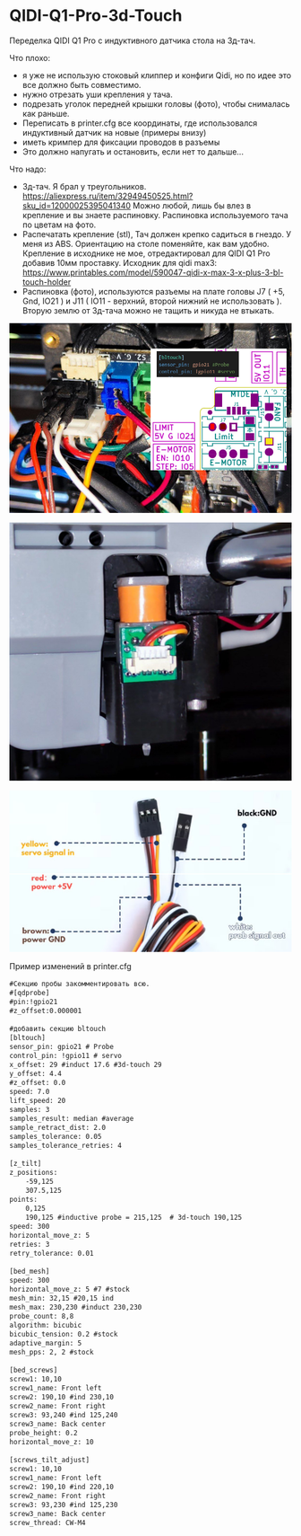 # QIDI-Q1-Pro-3d-Touch

Переделка QIDI Q1 Pro с индуктивного датчика стола на 3д-тач.

Что плохо:
- я уже не использую стоковый клиппер и конфиги Qidi, но по идее это все должно быть совместимо.
- нужно отрезать уши крепления у тача.
- подрезать уголок передней крышки головы (фото), чтобы снималась как раньше.
- Переписать в printer.cfg все координаты, где использовался индуктивный датчик на новые (примеры внизу)
- иметь кримпер для фиксации проводов в разъемы
- Это должно напугать и остановить, если нет то дальше...

Что надо:
- 3д-тач. Я брал у треугольников. https://aliexpress.ru/item/32949450525.html?sku_id=12000025395041340
  Можно любой, лишь бы влез в крепление и вы знаете распиновку.
  Распиновка используемого тача по цветам на фото.
- Распечатать крепление (stl), Тач должен крепко садиться в гнездо. У меня из ABS. Ориентацию на столе поменяйте, как вам удобно.
  Крепление в исходнике не мое, отредактировал для QIDI Q1 Pro добавив 10мм проставку. Исходник для qidi max3: https://www.printables.com/model/590047-qidi-x-max-3-x-plus-3-bl-touch-holder
- Распиновка (фото), используются pазъемы на плате головы J7 ( +5, Gnd, IO21 ) и J11 ( IO11 - верхний, второй нижний не использовать ).
  Вторую землю от 3д-тача можно не тащить и никуда не втыкать.

![Распиновка 3д-тач](https://github.com/MicroSur/QIDI-Q1-Pro-3d-Touch/blob/main/3dt_head_pinout.jpg?raw=true "Распиновка 3д-тач")

![Крепление](https://github.com/MicroSur/QIDI-Q1-Pro-3d-Touch/blob/main/3dt_mount.jpg?raw=true "Крепление")

![Распиновка 3д-тач по цветам](https://github.com/MicroSur/QIDI-Q1-Pro-3d-Touch/blob/main/pinout_3dtouch.jpg?raw=true "Распиновка 3д-тач по цветам")


Пример изменений в printer.cfg

    #Секцию пробы закомментировать всю.
    #[qdprobe]
    #pin:!gpio21
    #z_offset:0.000001
    
    #добавить секцию bltouch
    [bltouch]
    sensor_pin: gpio21 # Probe
    control_pin: !gpio11 # servo
    x_offset: 29 #induct 17.6 #3d-touch 29
    y_offset: 4.4
    #z_offset: 0.0
    speed: 7.0 
    lift_speed: 20
    samples: 3
    samples_result: median #average
    sample_retract_dist: 2.0
    samples_tolerance: 0.05
    samples_tolerance_retries: 4
    
    [z_tilt]
    z_positions:
        -59,125
        307.5,125
    points:
        0,125
        190,125 #inductive probe = 215,125  # 3d-touch 190,125
    speed: 300
    horizontal_move_z: 5
    retries: 3
    retry_tolerance: 0.01
    
    [bed_mesh]
    speed: 300
    horizontal_move_z: 5 #7 #stock
    mesh_min: 32,15 #20,15 ind
    mesh_max: 230,230 #induct 230,230
    probe_count: 8,8
    algorithm: bicubic
    bicubic_tension: 0.2 #stock
    adaptive_margin: 5
    mesh_pps: 2, 2 #stock
    
    [bed_screws]
    screw1: 10,10
    screw1_name: Front left
    screw2: 190,10 #ind 230,10
    screw2_name: Front right
    screw3: 93,240 #ind 125,240
    screw3_name: Back center
    probe_height: 0.2
    horizontal_move_z: 10
    
    [screws_tilt_adjust]
    screw1: 10,10
    screw1_name: Front left
    screw2: 190,10 #ind 220,10
    screw2_name: Front right
    screw3: 93,230 #ind 125,230
    screw3_name: Back center
    screw_thread: CW-M4
    
    
